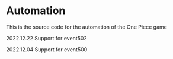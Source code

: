 # Automation

This is the source code for the automation of the One Piece game


2022.12.22
Support for event502

2022.12.04
Support for event500
